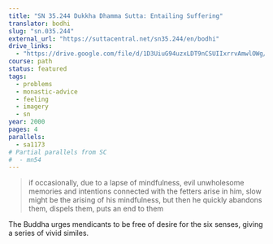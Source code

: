 ```yaml
---
title: "SN 35.244 Dukkha Dhamma Sutta: Entailing Suffering"
translator: bodhi
slug: "sn.035.244"
external_url: "https://suttacentral.net/sn35.244/en/bodhi"
drive_links:
  - "https://drive.google.com/file/d/1D3UiuG94uzxLDT9nCSUIIxrrvAmwlOWg/view?usp=drivesdk"
course: path
status: featured
tags:
  - problems
  - monastic-advice
  - feeling
  - imagery
  - sn
year: 2000
pages: 4
parallels:
  - sa1173
# Partial parallels from SC
#  - mn54
---
```


> if occasionally, due to a lapse of mindfulness, evil unwholesome memories and intentions connected with the fetters arise in him, slow might be the arising of his mindfulness, but then he quickly abandons them, dispels them, puts an end to them

The Buddha urges mendicants to be free of desire for the six senses, giving a series of vivid similes.